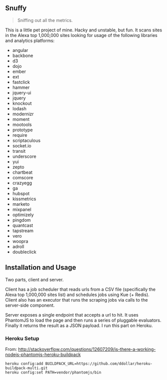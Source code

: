 Snuffy
-------

> Sniffing out all the metrics. 

This is a little pet project of mine. Hacky and unstable, but fun. It scans sites in the Alexa top 1,000,000 sites looking for usage of the following libraries and analytics platforms:

 - angular
 - backbone
 - d3
 - dojo
 - ember
 - ext
 - fastclick
 - hammer
 - jquery-ui
 - jquery
 - knockout
 - lodash
 - modernizr
 - moment
 - mootools
 - prototype
 - require
 - scriptaculous
 - socket.io
 - transit
 - underscore
 - yui
 - zepto
 - chartbeat
 - comscore
 - crazyegg
 - ga
 - hubspot
 - kissmetrics
 - marketo
 - mixpanel
 - optimizely
 - pingdom
 - quantcast
 - tapstream
 - vero
 - woopra
 - adroll
 - doubleclick

## Installation and Usage
Two parts, client and server. 

Client has a job scheduler that reads urls from a CSV file (specifically the Alexa top 1,000,000 sites list) and schedules jobs using Kue (+ Redis). Client also has an executor that runs the scraping jobs via calls to the server-side component.

Server exposes a single endpoint that accepts a url to hit. It uses PhantomJS to load the page and then runs a series of pluggable evaluators. Finally it returns the result as a JSON payload. I run this part on Heroku.

### Heroku Setup
From: http://stackoverflow.com/questions/12607209/is-there-a-working-nodejs-phantomjs-heroku-buildpack

```
heroku config:add BUILDPACK_URL=https://github.com/ddollar/heroku-buildpack-multi.git
heroku config:set PATH=vendor/phantomjs/bin
```
